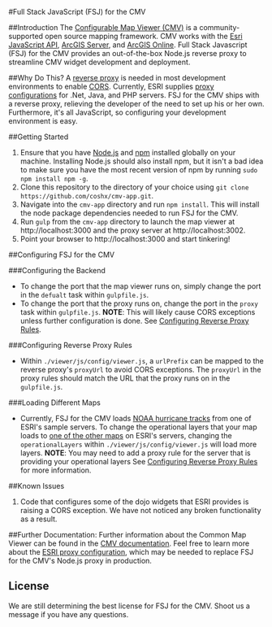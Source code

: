 #Full Stack JavaScript (FSJ) for the CMV

##Introduction
The [Configurable Map Viewer (CMV)](http://cmv.io/) is a community-supported open source mapping framework. CMV works with the [Esri JavaScript API](http://docs.cmv.io/en/latest/developers.arcgis.com/javascript/jsapi/), [ArcGIS Server](http://www.esri.com/software/arcgis/arcgisserver), and [ArcGIS Online](https://arcgis.com/). Full Stack Javascript (FSJ) for the CMV provides an out-of-the-box Node.js reverse proxy to streamline CMV widget development and deployment.

##Why Do This?
A [reverse proxy](https://developers.arcgis.com/javascript/jshelp/ags_proxy.html) is needed in most development environments to enable [CORS](https://developers.arcgis.com/javascript/jssamples/exp_cors_buffer.html). Currently, ESRI supplies [proxy configurations](https://github.com/Esri/resource-proxy) for .Net, Java, and PHP servers. FSJ for the CMV ships with a reverse proxy, relieving the developer of the need to set up his or her own. Furthermore, it's all JavaScript, so configuring your development environment is easy.

##Getting Started
1. Ensure that you have [Node.js](https://nodejs.org/en/download/) and [npm](https://www.npmjs.com/) installed globally on your machine. Installing Node.js should also install npm, but it isn't a bad idea to make sure you have the most recent version of npm by running `sudo npm install npm -g`.
2. Clone this repository to the directory of your choice using `git clone https://github.com/coshx/cmv-app.git`.
3. Navigate into the `cmv-app` directory and run `npm install`. This will install the node package dependencies needed to run FSJ for the CMV.
4. Run `gulp` from the `cmv-app` directory to launch the map viewer at http://localhost:3000 and the proxy server at http://localhost:3002.
5. Point your browser to http://localhost:3000 and start tinkering!

##Configuring FSJ for the CMV

###Configuring the Backend
* To change the port that the map viewer runs on, simply change the port in the `defualt` task within `gulpfile.js`.
* To change the port that the proxy runs on, change the port in the `proxy` task within `gulpfile.js`. **NOTE**: This will likely cause CORS exceptions unless further configuration is done. See [Configuring Reverse Proxy Rules](https://github.com/coshx/cmv-app#configuring-reverse-proxy-rules).

###Configuring Reverse Proxy Rules
* Within `./viewer/js/config/viewer.js`, a `urlPrefix` can be mapped to the reverse proxy's `proxyUrl` to avoid CORS exceptions. The `proxyUrl` in the proxy rules should match the URL that the proxy runs on in the `gulpfile.js`.

###Loading Different Maps
* Currently, FSJ for the CMV loads [NOAA hurricane tracks]('http://sampleserver3.arcgisonline.com/ArcGIS/rest/services/Hurricanes/NOAA_Tracks_1851_2007/MapServer/') from one of ESRI's sample servers. To change the operational layers that your map loads to [one of the other maps](http://sampleserver1.arcgisonline.com/ArcGIS/rest/services) on ESRI's servers, changing the `operationalLayers` within `./viewer/js/config/viewer.js` will load more layers. **NOTE**: You may need to add a proxy rule for the server that is providing your operational layers See [Configuring Reverse Proxy Rules](https://github.com/coshx/cmv-app#configuring-reverse-proxy-rules) for more information.

##Known Issues
1. Code that configures some of the dojo widgets that ESRI provides is raising a CORS exception. We have not noticed any broken functionality as a result.

##Further Documentation:
Further information about the Common Map Viewer can be found in the [CMV documentation](http://docs.cmv.io/). Feel free to learn more about the [ESRI proxy configuration](https://github.com/Esri/resource-proxy), which may be needed to replace FSJ for the CMV's Node.js proxy in production.

## License
We are still determining the best license for FSJ for the CMV. Shoot us a message if you have any questions.
